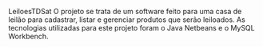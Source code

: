 LeiloesTDSat
O projeto se trata de um software feito para uma casa de leilão para cadastrar, listar e gerenciar produtos que serão leiloados.
As tecnologias utilizadas para este projeto foram o Java Netbeans e  o MySQL Workbench.
